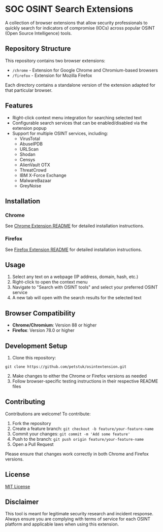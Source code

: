 # SOC OSINT Search Extensions

A collection of browser extensions that allow security professionals to quickly search for indicators of compromise (IOCs) across popular OSINT (Open Source Intelligence) tools.

## Repository Structure

This repository contains two browser extensions:

- `/chrome` - Extension for Google Chrome and Chromium-based browsers
- `/firefox` - Extension for Mozilla Firefox

Each directory contains a standalone version of the extension adapted for that particular browser.

## Features

- Right-click context menu integration for searching selected text
- Configurable search services that can be enabled/disabled via the extension popup
- Support for multiple OSINT services, including:
  - VirusTotal
  - AbuseIPDB
  - URLScan
  - Shodan
  - Censys
  - AlienVault OTX
  - ThreatCrowd
  - IBM X-Force Exchange
  - MalwareBazaar
  - GreyNoise

## Installation

### Chrome

See [Chrome Extension README](chrome/README.md) for detailed installation instructions.

### Firefox

See [Firefox Extension README](firefox/README.md) for detailed installation instructions.

## Usage

1. Select any text on a webpage (IP address, domain, hash, etc.)
2. Right-click to open the context menu
3. Navigate to "Search with OSINT tools" and select your preferred OSINT service
4. A new tab will open with the search results for the selected text

## Browser Compatibility

- **Chrome/Chromium**: Version 88 or higher
- **Firefox**: Version 78.0 or higher

## Development Setup

1. Clone this repository:
```
git clone https://github.com/petstuk/osintextension.git
```

2. Make changes to either the Chrome or Firefox versions as needed
3. Follow browser-specific testing instructions in their respective README files

## Contributing

Contributions are welcome! To contribute:

1. Fork the repository
2. Create a feature branch: `git checkout -b feature/your-feature-name`
3. Commit your changes: `git commit -m 'Add some feature'`
4. Push to the branch: `git push origin feature/your-feature-name`
5. Open a Pull Request

Please ensure that changes work correctly in both Chrome and Firefox versions.

## License

[MIT License](LICENSE)

## Disclaimer

This tool is meant for legitimate security research and incident response. Always ensure you are complying with terms of service for each OSINT platform and applicable laws when using this extension.